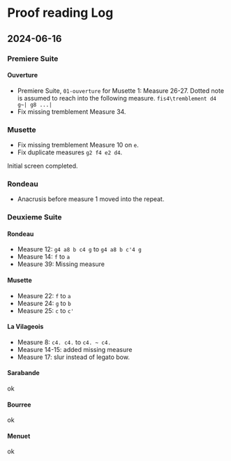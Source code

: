 # Proof reading Log

## 2024-06-16
### Premiere Suite
#### Ouverture
* Premiere Suite, `01-ouverture` for Musette 1: Measure 26-27. Dotted note is
  assumed to reach into the following measure.
  `fis4\tremblement d4 g~| g8 ...|`
* Fix missing tremblement Measure 34.

### Musette
* Fix missing tremblement Measure 10 on `e`.
* Fix duplicate measures `g2 f4 e2 d4`.

Initial screen completed.

### Rondeau

* Anacrusis before measure 1 moved into the repeat.


### Deuxieme Suite

#### Rondeau

* Measure 12: `g4 a8 b c4 g` to `g4 a8 b c'4 g`
* Measure 14: `f` to `a`
* Measure 39: Missing measure

#### Musette

* Measure 22: `f` to `a`
* Measure 24: `g` to `b`
* Measure 25: `c` to `c'`

#### La Vilageois

* Measure 8: `c4. c4.` to `c4. ~ c4.`
* Measure 14-15: added missing measure
* Measure 17: slur instead of legato bow.

#### Sarabande
ok

#### Bourree
ok

#### Menuet
ok
